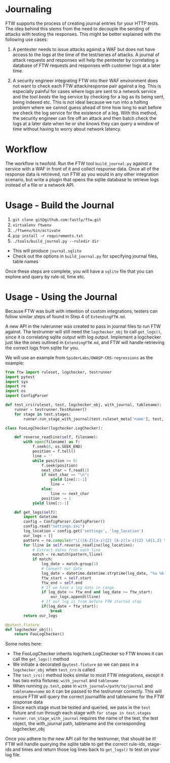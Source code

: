 # Journaling


FTW supports the process of creating journal entries for your HTTP tests. The idea behind this stems from the need to decouple the sending of attacks with testing the responses. This might be better explained with the following use cases:

 1. A pentester needs to issue attacks against a WAF but does not have access to the logs at the time of the test/series of attacks. A journal of attack requests and responses will help the pentester by correlating a database of FTW requests and responses with customer logs at a later time.
 
 2. A security engineer integrating FTW into their WAF environment does not want to check each FTW attack/response pair against a log. This is especially painful for cases where logs are sent to a network service and the tool _beats_ the log service by checking for a log as its being sent, being indexed etc. This is not ideal because we run into a halting problem where we cannot guess ahead of time how long to wait before we check the log service for the existence of a log. With this method, the security engineer can fire off an attack and then batch check the logs at a later date when he or she knows they can query a window of time without having to worry about network latency.  

Workflow
==================
The workflow is twofold. Run the FTW tool `build_journal.py` against a service with a WAF in front of it and collect response data. Once all of the response data is retrieved, run FTW as you would in any other integration scenario, but write a plugin that opens the sqlite database to retrieve logs instead of a file or a network API.

Usage - Build the Journal
==================

1. `git clone git@github.com:fastly/ftw.git`
2. `virtualenv ftwenv`
3. `./ftwenv/bin/activate`
4. `pip install -r requirements.txt`
5. `./tools/build_journal.py --ruledir dir`   
  * This will produce `journal.sqlite`
  * Check out the options in `build_journal.py` for specifying journal files, table names

Once these steps are complete, you will have a `sqlite` file that you can explore and query by rule-id, time etc. 


Usage - Using the Journal 
==================

Because FTW was built with intention of custom integrations, testers can follow similar steps of found in Step 4 of `ExtendingFTW.md`.

A new API in the rulerunner was created to pass in journal files to run FTW against. The testrunner will still need the `logchecker_obj` to call `get_logs()`, since it is correlating sqlite output with log output. Implement a logchecker just like the ones outlined in `ExtendingFTW.md`, and FTW will handle retrieving the correct logs from sqlite for you.

We will use an example from `SpiderLabs/OWASP-CRS-regressions` as the example:

```python
from ftw import ruleset, logchecker, testrunner
import pytest
import sys
import re
import os
import ConfigParser

def test_crs(ruleset, test, logchecker_obj, with_journal, tablename):
    runner = testrunner.TestRunner()
    for stage in test.stages:
        runner.run_stage_with_journal(test.ruleset_meta['name'], test, with_journal, tablename, logchecker_obj)

class FooLogChecker(logchecker.LogChecker):

    def reverse_readline(self, filename):
        with open(filename) as f:
            f.seek(0, os.SEEK_END)
            position = f.tell()
            line = ''
            while position >= 0:
                f.seek(position)
                next_char = f.read(1)
                if next_char == "\n":
                    yield line[::-1]
                    line = ''
                else:
                    line += next_char
                position -= 1
            yield line[::-1]

    def get_logs(self):
        import datetime
        config = ConfigParser.ConfigParser()
        config.read("settings.ini")
        log_location = config.get('settings', 'log_location')
        our_logs = []
        pattern = re.compile(r"\[([A-Z][a-z]{2} [A-z][a-z]{2} \d{1,2} \d{1,2}\:\d{1,2}\:\d{1,2}\.\d+? \d{4})\]")
        for lline in self.reverse_readline(log_location):
            # Extract dates from each line
            match = re.match(pattern,lline)
            if match:
                log_date = match.group(1)
                # Convert our date
                log_date = datetime.datetime.strptime(log_date, "%a %b %d %H:%M:%S.%f %Y")
                ftw_start = self.start
                ftw_end = self.end
                # If we have a log date in range
                if log_date <= ftw_end and log_date >= ftw_start:
                    our_logs.append(lline)
                # If our log is from before FTW started stop
                if(log_date < ftw_start):
                    break
        return our_logs

@pytest.fixture
def logchecker_obj():
    return FooLogChecker()
```

Some notes here:
  * The FooLogChecker inherits logcherk.LogChecker so FTW knows it can call the `get_logs()` method
  * We initiate a decorated `@pytest.fixture` so we can pass in a `logchecker_obj` when `test_crs` is called
  * The `test_crs()` method looks similar to most FTW integrations, except it has two extra fixtures: `with_journal` and `tablename`
  * When running `py.test`, pass in `with_journal=/path/to/journal` and `tablename=name` so it can be passed to the testrunner correctly. This will ensure FTW will query the correct journalfile and tablename for the FTW response data
  * Since each stage must be tested and queried, we pass in the `test` fixture and run through each stage with `for stage in test.stages`
  * `runner.run_stage_with_journal` requires the name of the test, the test object, the with_journal path, tablename and the corresponding logchecker_obj

Once you adhere to the new API call for the testrunner, that should be it! FTW will handle querying the sqlite table to get the correct rule-ids, stage-ids and times and return those log lines back to `get_logs()` to test on your log file.

